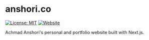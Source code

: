 # anshori.co

[![License: MIT](https://img.shields.io/badge/License-MIT-blue)](https://opensource.org/licenses/MIT) [![Website](https://img.shields.io/website?down_color=lightgrey&down_message=offline&up_color=brightgreen&up_message=online&url=https%3A%2F%2Fanshori.co%2F)](https://anshori.co)

Achmad Anshori's personal and portfolio website built with Next.js.